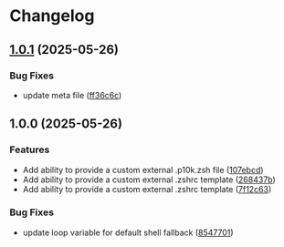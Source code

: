 # Changelog

## [1.0.1](https://github.com/snyssen/ansible-role-oh-my-zsh-p10k/compare/v1.0.0...v1.0.1) (2025-05-26)


### Bug Fixes

* update meta file ([ff36c6c](https://github.com/snyssen/ansible-role-oh-my-zsh-p10k/commit/ff36c6cd6e7db0cd036deadc25c1dcc07e9c146a))

## 1.0.0 (2025-05-26)


### Features

* Add ability to provide a custom external .p10k.zsh file ([107ebcd](https://github.com/snyssen/ansible-role-oh-my-zsh-p10k/commit/107ebcd2972b7833ce1e4f0cb0117510ba7ac237))
* Add ability to provide a custom external .zshrc template ([268437b](https://github.com/snyssen/ansible-role-oh-my-zsh-p10k/commit/268437b341f30a1778c000be1bc5c0c66ca4f127))
* Add ability to provide a custom external .zshrc template ([7f12c63](https://github.com/snyssen/ansible-role-oh-my-zsh-p10k/commit/7f12c63651c202ee0352f982346ce7ae27458c7e))


### Bug Fixes

* update loop variable for default shell fallback ([8547701](https://github.com/snyssen/ansible-role-oh-my-zsh-p10k/commit/85477015012200e95d9e8003980e44d2cc1931ec))
